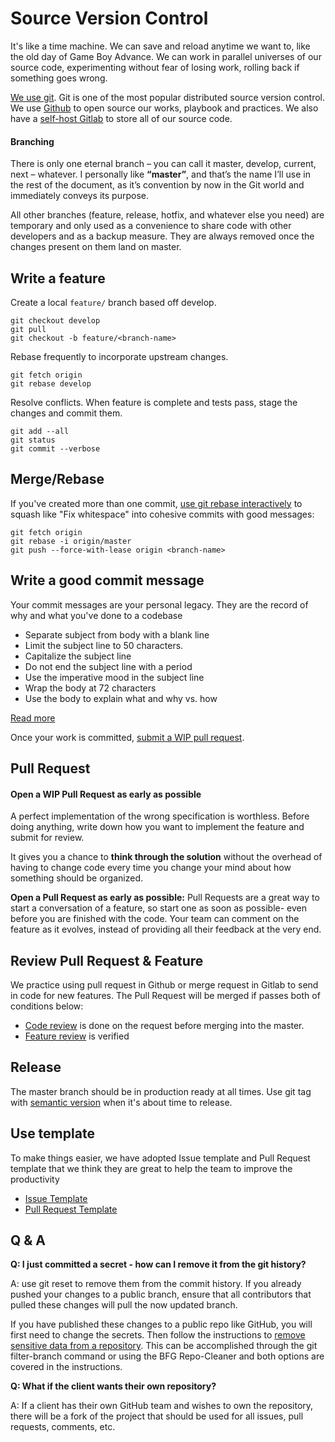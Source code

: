 # Source Version Control

It's like a time machine. We can save and reload anytime we want to, like the old day of Game Boy Advance. We can work in parallel universes of our source code, experimenting without fear of losing work, rolling back if something goes wrong.

[We use git](https://egghead.io/courses/how-to-contribute-to-an-open-source-project-on-github). Git is one of the most popular distributed source version control. We use [Github](github.com/dwarvesf/) to open source our works, playbook and practices. We also have a [self-host Gitlab](git.d.foundation) to store all of our source code.

#### Branching

There is only one eternal branch – you can call it master, develop, current, next – whatever. I personally like **“master”**, and that’s the name I’ll use in the rest of the document, as it’s convention by now in the Git world and immediately conveys its purpose.

All other branches (feature, release, hotfix, and whatever else you need) are temporary and only used as a convenience to share code with other developers and as a backup measure. They are always removed once the changes present on them land on master.

## Write a feature

Create a local `feature/` branch based off develop.

```
git checkout develop
git pull
git checkout -b feature/<branch-name>
```

Rebase frequently to incorporate upstream changes.

```
git fetch origin
git rebase develop
```

Resolve conflicts. When feature is complete and tests pass, stage the changes and commit them.

```
git add --all
git status
git commit --verbose
```

## Merge/Rebase

If you've created more than one commit, [use git rebase interactively](https://help.github.com/articles/about-git-rebase/) to squash like "Fix whitespace" into cohesive commits with good messages:

```
git fetch origin
git rebase -i origin/master
git push --force-with-lease origin <branch-name>
```

## Write a good commit message

Your commit messages are your personal legacy. They are the record of why and what you've done to a codebase

* Separate subject from body with a blank line
* Limit the subject line to 50 characters.
* Capitalize the subject line
* Do not end the subject line with a period
* Use the imperative mood in the subject line
* Wrap the body at 72 characters
* Use the body to explain what and why vs. how

[Read more](https://chris.beams.io/posts/git-commit/)

Once your work is committed, [submit a WIP pull request](#wip-pull-request).

## Pull Request

#### Open a WIP Pull Request as early as possible

A perfect implementation of the wrong specification is worthless. Before doing anything, write down how you want to implement the feature and submit for review.

It gives you a chance to **think through the solution** without the overhead of having to change code every time you change your mind about how something should be organized.

**Open a Pull Request as early as possible:** Pull Requests are a great way to start a conversation of a feature, so start one as soon as possible- even before you are finished with the code. Your team can comment on the feature as it evolves, instead of providing all their feedback at the very end.

## Review Pull Request & Feature

We practice using pull request in Github or merge request in Gitlab to send in code for new features. The Pull Request will be merged if passes both of conditions below:

- [Code review](/engineering/code-review.md) is done on the request before merging into the master.
- [Feature review](#link-to-testing-environment) is verified 

<!-- Quang viet review feature released -->

## Release

The master branch should be in production ready at all times. Use git tag with [semantic version](/engineering/versioning.md) when it's about time to release.

## Use template

To make things easier, we have adopted Issue template and Pull Request template that we think they are great to help the team to improve the productivity

- [Issue Template](https://github.com/dwarvesf/.github/blob/master/ISSUE_TEMPLATE.md)
- [Pull Request Template](https://github.com/dwarvesf/.github/blob/master/PULL_REQUEST_TEMPLATE.md)

## Q & A

**Q: I just committed a secret - how can I remove it from the git history?**

A: use git reset to remove them from the commit history. If you already pushed your changes to a public branch, ensure that all contributors that pulled these changes will pull the now updated branch.

If you have published these changes to a public repo like GitHub, you will first need to change the secrets. Then follow the instructions to [remove sensitive data from a repository](https://help.github.com/en/articles/removing-sensitive-data-from-a-repository). This can be accomplished through the git filter-branch command or using the BFG Repo-Cleaner and both options are covered in the instructions.

**Q: What if the client wants their own repository?**

A: If a client has their own GitHub team and wishes to own the repository, there will be a fork of the project that should be used for all issues, pull requests, comments, etc.
